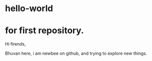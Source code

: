 # hello-world
# for first repository.

Hi firends,

Bhuvan here, i am newbee on github, and trying to explore new things.
